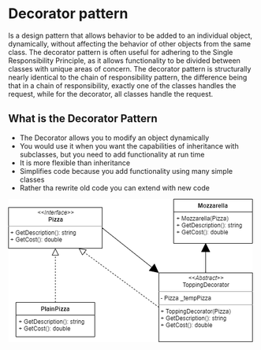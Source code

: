 ﻿# Decorator pattern

Is a design pattern that allows behavior to be added to an individual object, dynamically, without affecting the behavior of other objects from the same class. The decorator pattern is often useful for adhering to the Single Responsibility Principle, as it allows functionality to be divided between classes with unique areas of concern. The decorator pattern is structurally nearly identical to the chain of responsibility pattern, the difference being that in a chain of responsibility, exactly one of the classes handles the request, while for the decorator, all classes handle the request.

## What is the Decorator Pattern

* The Decorator allows you to modify an object dynamically
* You would use it when you want the capabilities of inheritance with subclasses, but you need to add functionality at run time
* It is more flexible than inheritance
* Simplifies code because you add functionality using many simple classes
* Rather tha rewrite old code you can extend with new code

![DecoratorPattern](../../Assets/DecoratorPattern.png)